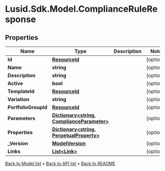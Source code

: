 # Lusid.Sdk.Model.ComplianceRuleResponse

## Properties

Name | Type | Description | Notes
------------ | ------------- | ------------- | -------------
**Id** | [**ResourceId**](ResourceId.md) |  | [optional] 
**Name** | **string** |  | [optional] 
**Description** | **string** |  | [optional] 
**Active** | **bool** |  | [optional] 
**TemplateId** | [**ResourceId**](ResourceId.md) |  | [optional] 
**Variation** | **string** |  | [optional] 
**PortfolioGroupId** | [**ResourceId**](ResourceId.md) |  | [optional] 
**Parameters** | [**Dictionary&lt;string, ComplianceParameter&gt;**](ComplianceParameter.md) |  | [optional] 
**Properties** | [**Dictionary&lt;string, PerpetualProperty&gt;**](PerpetualProperty.md) |  | [optional] 
**_Version** | [**ModelVersion**](ModelVersion.md) |  | [optional] 
**Links** | [**List&lt;Link&gt;**](Link.md) |  | [optional] 

[Back to Model list](../README.md#documentation-for-models) &#8226; [Back to API list](../README.md#documentation-for-api-endpoints) &#8226; [Back to README](../README.md)


